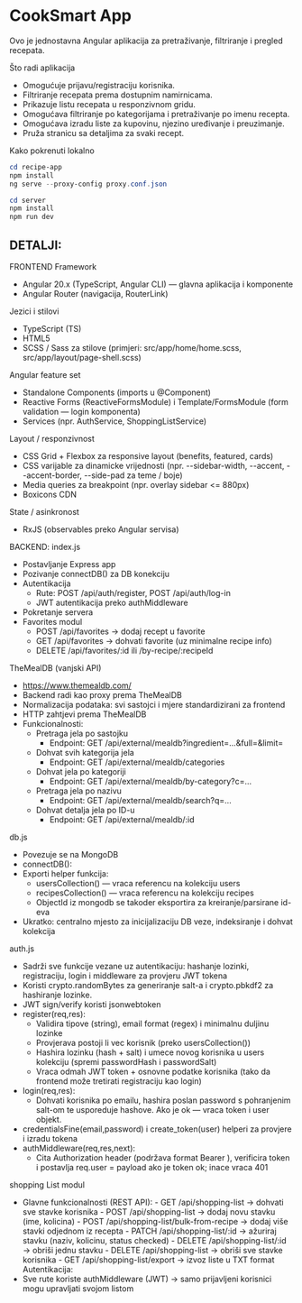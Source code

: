 # CookSmart App

Ovo je jednostavna Angular aplikacija za pretraživanje, filtriranje i pregled recepata.

Što radi aplikacija
- Omogućuje prijavu/registraciju korisnika.
- Filtriranje recepata prema dostupnim namirnicama.
- Prikazuje listu recepata u responzivnom gridu.
- Omogućava filtriranje po kategorijama i pretraživanje po imenu recepta.
- Omogućava izradu liste za kupovinu, njezino uređivanje i preuzimanje.
- Pruža stranicu sa detaljima za svaki recept.

Kako pokrenuti lokalno
```powershell
cd recipe-app
npm install
ng serve --proxy-config proxy.conf.json
```

```powershell
cd server
npm install
npm run dev
```

## DETALJI:

FRONTEND
Framework 
- Angular 20.x (TypeScript, Angular CLI) — glavna aplikacija i komponente
- Angular Router (navigacija, RouterLink)
  
Jezici i stilovi
- TypeScript (TS)
- HTML5
- SCSS / Sass za stilove (primjeri: src/app/home/home.scss, src/app/layout/page-shell.scss)
  
Angular feature set
- Standalone Components (imports u @Component)
- Reactive Forms (ReactiveFormsModule) i Template/FormsModule (form validation — login komponenta)
- Services (npr. AuthService, ShoppingListService)

Layout / responzivnost
- CSS Grid + Flexbox za responsive layout (benefits, featured, cards)
- CSS varijable za dinamicke vrijednosti (npr. --sidebar-width, --accent, --accent-border, --side-pad za teme / boje)
- Media queries za breakpoint (npr. overlay sidebar <= 880px)
- Boxicons CDN 

State / asinkronost
- RxJS (observables preko Angular servisa)




BACKEND:
index.js
- Postavljanje Express app
- Pozivanje connectDB() za DB konekciju
- Autentikacija
    - Rute: POST /api/auth/register, POST /api/auth/log-in
    - JWT autentikacija preko authMiddleware
- Pokretanje servera
- Favorites modul
    - POST /api/favorites → dodaj recept u favorite
    - GET /api/favorites → dohvati favorite (uz minimalne recipe info)
    - DELETE /api/favorites/:id ili /by-recipe/:recipeId
 
TheMealDB (vanjski API)
- https://www.themealdb.com/
- Backend radi kao proxy prema TheMealDB
- Normalizacija podataka: svi sastojci i mjere standardizirani za frontend
- HTTP zahtjevi prema TheMealDB
- Funkcionalnosti:
    - Pretraga jela po sastojku
      - Endpoint: GET /api/external/mealdb?ingredient=…&full=&limit=
    - Dohvat svih kategorija jela
      - Endpoint: GET /api/external/mealdb/categories
    - Dohvat jela po kategoriji
      - Endpoint: GET /api/external/mealdb/by-category?c=…
    - Pretraga jela po nazivu
      - Endpoint: GET /api/external/mealdb/search?q=…
    - Dohvat detalja jela po ID-u
      - Endpoint: GET /api/external/mealdb/:id

db.js 
- Povezuje se na MongoDB
- connectDB():
- Exporti helper funkcija:
    - usersCollection() — vraca referencu na kolekciju users 
    - recipesCollection() — vraca referencu na kolekciju recipes
    - ObjectId iz mongodb se takoder eksportira za kreiranje/parsirane id-eva
- Ukratko: centralno mjesto za inicijalizaciju DB veze, indeksiranje i dohvat kolekcija 


auth.js 
- Sadrži sve funkcije vezane uz autentikaciju: hashanje lozinki, registraciju, login i middleware za provjeru JWT tokena
- Koristi crypto.randomBytes za generiranje salt-a i crypto.pbkdf2 za hashiranje lozinke.
- JWT sign/verify koristi jsonwebtoken
- register(req,res):
    - Validira tipove (string), email format (regex) i minimalnu duljinu lozinke 
    - Provjerava postoji li vec korisnik (preko usersCollection())
    - Hashira lozinku (hash + salt) i umece novog korisnika u users kolekciju (spremi passwordHash i passwordSalt)
    - Vraca odmah JWT token + osnovne podatke korisnika (tako da frontend može tretirati registraciju kao login)
- login(req,res):
    - Dohvati korisnika po emailu, hashira poslan password s pohranjenim salt-om te usporeduje hashove. Ako je ok — vraca token i user objekt.
- credentialsFine(email,password) i create_token(user) helperi za provjere i izradu tokena
- authMiddleware(req,res,next):
    - Cita Authorization header (podržava format Bearer <token>), verificira token i postavlja req.user = payload ako je token ok; inace vraca 401
      
shopping List modul 
- Glavne funkcionalnosti (REST API):
      - GET /api/shopping-list → dohvati sve stavke korisnika
      - POST /api/shopping-list → dodaj novu stavku (ime, kolicina)
      - POST /api/shopping-list/bulk-from-recipe → dodaj više stavki odjednom iz recepta
      - PATCH /api/shopping-list/:id → ažuriraj stavku (naziv, kolicinu, status checked)
      - DELETE /api/shopping-list/:id → obriši jednu stavku
      - DELETE /api/shopping-list → obriši sve stavke korisnika
      - GET /api/shopping-list/export → izvoz liste u TXT format
Autentikacija:
- Sve rute koriste authMiddleware (JWT) → samo prijavljeni korisnici mogu upravljati svojom listom





